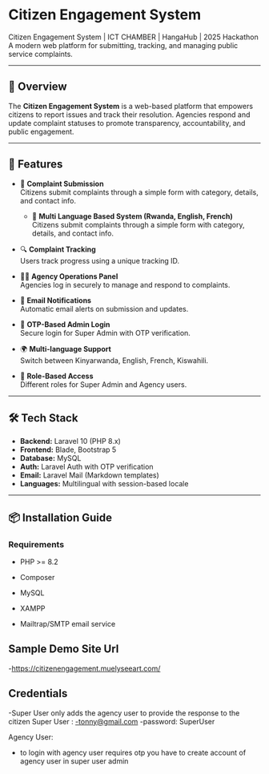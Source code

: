 # Citizen Engagement System

Citizen Engagement System | ICT CHAMBER | HangaHub | 2025 Hackathon  
A modern web platform for submitting, tracking, and managing public service complaints.

---

## 📌 Overview

The **Citizen Engagement System** is a web-based platform that empowers citizens to report issues and track their resolution. Agencies respond and update complaint statuses to promote transparency, accountability, and public engagement.

---

## 🚀 Features

- 📝 **Complaint Submission**  
  Citizens submit complaints through a simple form with category, details, and contact info.
  - 📝 **Multi Language Based System (Rwanda, English, French)**  
  Citizens submit complaints through a simple form with category, details, and contact info.

- 🔍 **Complaint Tracking**  
  Users track progress using a unique tracking ID.

- 🧑‍💼 **Agency Operations Panel**  
  Agencies log in securely to manage and respond to complaints.

- 📧 **Email Notifications**  
  Automatic email alerts on submission and updates.

- 🔐 **OTP-Based Admin Login**  
  Secure login for Super Admin with OTP verification.

- 🌍 **Multi-language Support**  
  Switch between Kinyarwanda, English, French, Kiswahili.

- 👥 **Role-Based Access**  
  Different roles for Super Admin and Agency users.

---

## 🛠️ Tech Stack

- **Backend:** Laravel 10 (PHP 8.x)
- **Frontend:** Blade, Bootstrap 5
- **Database:** MySQL
- **Auth:** Laravel Auth with OTP verification
- **Email:** Laravel Mail (Markdown templates)
- **Languages:** Multilingual with session-based locale

---

## 📦 Installation Guide

### Requirements

- PHP >= 8.2
- Composer
- MySQL
- XAMPP

- Mailtrap/SMTP email service
## Sample Demo Site Url
-https://citizenengagement.muelyseeart.com/

## Credentials 
-Super User only adds the agency user to provide the response to the citizen
Super User : 
-tonny@gmail.com
-password: SuperUser

Agency User:
- to login with agency user requires otp 
you have to create account of agency user in super user admin
 
